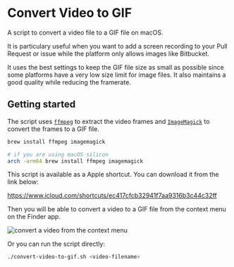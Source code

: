# Convert Video to GIF

A script to convert a video file to a GIF file on macOS.

It is particulary useful when you want to add a screen recording to your Pull Request or issue while the platform only allows images like Bitbucket.

It uses the best settings to keep the GIF file size as small as possible since some platforms have a very low size limit for image files. It also maintains a good quality while reducing the framerate.

## Getting started

The script uses [`ffmpeg`](https://ffmpeg.org/) to extract the video frames and [`ImageMagick`](https://imagemagick.org/) to convert the frames to a GIF file.

```bash
brew install ffmpeg imagemagick

# if you are using macOS silicon
arch -arm64 brew install ffmpeg imagemagick
```

This script is available as a Apple shortcut. You can download it from the link below:

https://www.icloud.com/shortcuts/ec417cfcb32941f7aa9316b3c44c32ff

Then you will be able to convert a video to a GIF file from the context menu on the Finder app.

![convert a video from the context menu](https://github.com/friedrith/productivity/assets/4005226/f2c04459-5c39-45af-b2af-6b19cda7fdce)

Or you can run the script directly:

```bash
./convert-video-to-gif.sh <video-filename>
```
